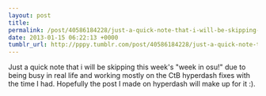 ```yaml
---
layout: post
title: 
permalink: /post/40586184228/just-a-quick-note-that-i-will-be-skipping-this
date: 2013-01-15 06:22:13 +0000
tumblr_url: http://pppy.tumblr.com/post/40586184228/just-a-quick-note-that-i-will-be-skipping-this
---
```

Just a quick note that i will be skipping this week's "week in osu!" due to being busy in real life and working mostly on the CtB hyperdash fixes with the time I had. Hopefully the post I made on hyperdash will make up for it :).
